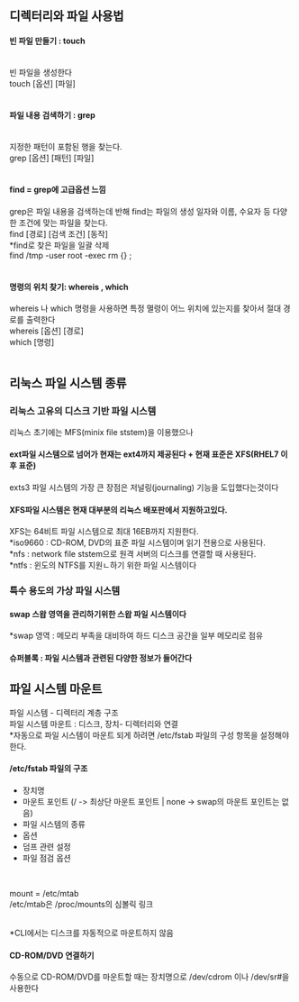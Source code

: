 ## 디렉터리와 파일 사용법

#### 빈  파일 만들기 : touch
<br/>
빈 파일을 생성한다 <br/>
touch [옵션] [파일]<br/>
<br/>

#### 파일 내용 검색하기 : grep
<br/>
지정한 패턴이 포함된 행을 찾는다.<br/>
grep [옵션] [패턴] [파일]<br/>
<br/>

#### find = grep에 고급옵션 느낌
grep은 파일 내용을 검색하는데 반해 find는 파일의 생성 일자와 이름, 수요자 등 다양한 조건에 맞는 파일을 찾는다.<br/>
find [경로] [검색 조건] [동작]<br/>
*find로 찾은 파일을 일괄 삭제<br/>
find /tmp -user root -exec rm {} \;<br/>
<br/>

#### 명령의 위치 찾기: whereis , which
whereis 나 which 명령을 사용하면 특정 멸령이 어느 위치에 있는지를 찾아서 절대 경로를 출력한다<br/>
whereis [옵션] [경로]<br/>
which [명령]<br/>
<br/>

## 리눅스 파일 시스템 종류

### 리눅스 고유의 디스크 기반 파일 시스템
리눅스 초기에는 MFS(minix file ststem)을 이용했으나<br/>

#### ext파일 시스템으로 넘어가 현재는 ext4까지 제공된다 + 현재 표준은 XFS(RHEL7 이후 표준)

exts3 파일 시스템의 가장 큰 장점은 저널링(journaling) 기능을 도입했다는것이다<br/>

#### XFS파일 시스템은 현재 대부분의 리눅스 배포판에서 지원하고있다. 
XFS는 64비트 파일 시스템으로 최대 16EB까지 지원한다.<br/>
*iso9660 : CD-ROM, DVD의 표준 파일 시스템이며 읽기 전용으로 사용된다.<br/>
*nfs : network file ststem으로 원격 서버의 디스크를 연결할 때 사용된다.<br/>
*ntfs : 윈도의 NTFS를 지원ㄴ하기 위한 파일 시스템이다<br/>

### 특수 용도의 가상 파일 시스템

#### swap 스왑 영역을 관리하기위한 스왑 파일 시스템이다
*swap 영역 : 메모리 부족을 대비하여 하드 디스크 공간을 일부 메모리로 점유<br/>

#### 슈퍼블록 : 파일 시스템과 관련된 다양한 정보가 들어간다

## 파일 시스템 마운트 

파일 시스템 - 디렉터리 계층 구조<br/>
파일 시스템 마운트 : 디스크, 장치- 디렉터리와 연결<br/>
*자동으로 파일 시스템이 마운트 되게 하려면 /etc/fstab 파일의 구성 항목을 설정해야한다.<br/>

#### /etc/fstab 파일의 구조
* 장치명
* 마운트 포인트 (/ -> 최상단 마운트 포인트 | none -> swap의 마운트 포인트는 없음)
* 파일 시스템의 종류
* 옵션
* 덤프 관련 설정
* 파일 점검 옵션
<br/>

mount = /etc/mtab <br/>
/etc/mtab은 /proc/mounts의 심볼릭 링크<br/>
<br/>

*CLI에서는 디스크를 자동적으로 마운트하지 않음<br/>

#### CD-ROM/DVD 연결하기
수동으로 CD-ROM/DVD를 마운트할 때는 장치명으로 /dev/cdrom 이나 /dev/sr#을 사용한다<br/>
<br/>

















